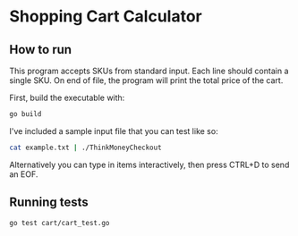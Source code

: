 # Shopping Cart Calculator

## How to run

This program accepts SKUs from standard input. Each line should contain a single SKU.
On end of file, the program will print the total price of the cart.

First, build the executable with:

```bash
go build
```

I've included a sample input file that you can test like so:

```bash
cat example.txt | ./ThinkMoneyCheckout
```

Alternatively you can type in items interactively, then press CTRL+D to send an EOF.

## Running tests

```bash
go test cart/cart_test.go
```
